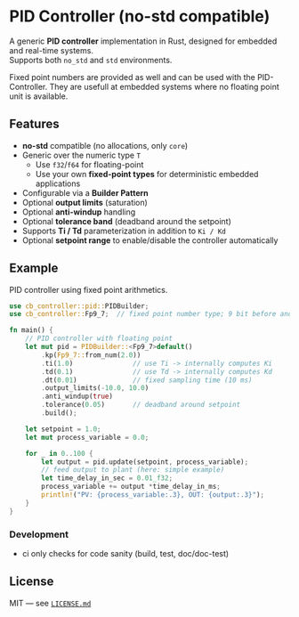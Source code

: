 # PID Controller (no-std compatible)

A generic **PID controller** implementation in Rust, designed for embedded and real-time systems.  
Supports both `no_std` and `std` environments.  

Fixed point numbers are provided as well and can be used with the PID-Controller.
They are usefull at embedded systems where no floating point unit is available.

## Features

- **no-std** compatible (no allocations, only `core`)
- Generic over the numeric type `T`
  - Use `f32`/`f64` for floating-point
  - Use your own **fixed-point types** for deterministic embedded applications
- Configurable via a **Builder Pattern**
- Optional **output limits** (saturation)
- Optional **anti-windup** handling
- Optional **tolerance band** (deadband around the setpoint)
- Supports **Ti / Td** parameterization in addition to `Ki / Kd`
- Optional **setpoint range** to enable/disable the controller automatically

## Example

PID controller using fixed point arithmetics.

```rust
use cb_controller::pid::PIDBuilder;
use cb_controller::Fp9_7;  // fixed point number type; 9 bit before and 7 bit after the point

fn main() {
    // PID controller with floating point
    let mut pid = PIDBuilder::<Fp9_7>default()
        .kp(Fp9_7::from_num(2.0))
        .ti(1.0)               // use Ti -> internally computes Ki
        .td(0.1)               // use Td -> internally computes Kd
        .dt(0.01)              // fixed sampling time (10 ms)
        .output_limits(-10.0, 10.0)
        .anti_windup(true)
        .tolerance(0.05)       // deadband around setpoint
        .build();

    let setpoint = 1.0;
    let mut process_variable = 0.0;

    for _ in 0..100 {
        let output = pid.update(setpoint, process_variable);
        // feed output to plant (here: simple example)
        let time_delay_in_sec = 0.01_f32;
        process_variable += output *time_delay_in_ms;
        println!("PV: {process_variable:.3}, OUT: {output:.3}");
    }
}

```

### Development

- ci only checks for code sanity (build, test, doc/doc-test)

## License

MIT — see [`LICENSE.md`](LICENSE.md)


